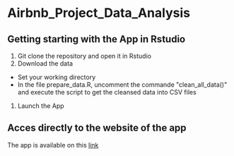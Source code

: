 # Airbnb_Project_Data_Analysis

## Getting starting with the App in Rstudio

1. Git clone the repository and open it in Rstudio
1. Download the data
  * Set your working directory
  * In the file prepare_data.R, uncomment the commande "clean_all_data()" and execute the script to get the cleansed data into CSV files
1. Launch the App 

## Acces directly to the website of the app

The app is available on this [link](https://charlenebruno.shinyapps.io/App_Airbnb/)

 
